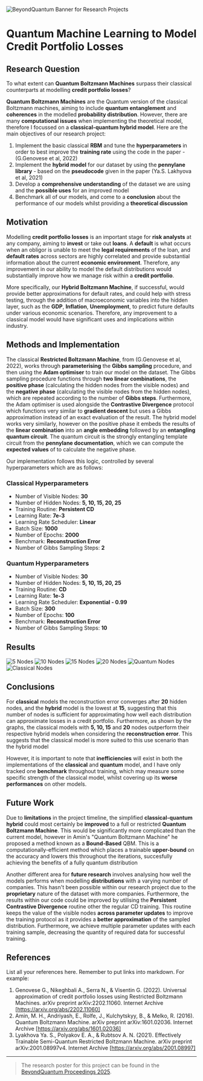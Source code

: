 ![BeyondQuantum Banner for Research Projects](../BeyondQuantum_Banner_Research_Projects_2025.png)

# Quantum Machine Learning to Model Credit Portfolio Losses

## Research Question

To what extent can **Quantum Boltzmann Machines** surpass their classical counterparts at modelling **credit portfolio losses**?

**Quantum Boltzmann Machines** are the Quantum version of the classical Boltzmann machines, aiming to include **quantum entanglement** and **coherences** in the modelled **probability distribution**. However, there are many **computational issues** when implementing the theoretical model, therefore I focussed on a **classical-quantum hybrid model**. Here are the main objectives of our research project:

1. Implement the basic classical **RBM** and tune the **hyperparameters** in order to best improve the **training rate** using the code in the paper - (G.Genovese et al, 2022)
2. Implement the **hybrid model** for our dataset by using the **pennylane library** - based on the **pseudocode** given in the paper (Ya.S. Lakhyova et al, 2021)
3. Develop a **comprehensive understanding** of the dataset we are using and the **possible uses** for an improved model
4. Benchmark all of our models, and come to a **conclusion** about the performance of our models whilst providing a **theoretical discussion**

## Motivation

Modelling **credit portfolio losses** is an important stage for **risk analysts** at any company, aiming to **invest** or take out **loans**. A **default** is what occurs when an obligor is unable to meet the **legal requirements** of the loan, and **default rates** across sectors are highly correlated and provide substantial information about the current **economic environment**. Therefore, any improvement in our ability to model the default distributions would substantially improve how we manage risk within a **credit portfolio**.

More specifically, our **Hybrid Boltzmann Machine**, if successful, would provide better approximations for default rates, and could help with stress testing, through the addition of macroeconomic variables into the hidden layer, such as the **GDP**, **Inflation**, **Unemployment**, to predict future defaults under various economic scenarios. Therefore, any improvement to a classical model would have significant uses and implications within industry.

## Methods and Implementation

The classical **Restricted Boltzmann Machine**, from (G.Genovese et al, 2022), works through **parameterising** the **Gibbs sampling** procedure, and then using the **Adam optimiser** to train our model on the dataset. The Gibbs sampling procedure functions through **two linear combinations**, the **positive phase** (calculating the hidden nodes from the visible nodes) and the **negative phase** (calculating the visible nodes from the hidden nodes), which are repeated according to the number of **Gibbs steps**. Furthermore, the Adam optimiser is used alongside the **Contrastive Divergence** protocol which functions very similar to **gradient descent** but uses a Gibbs approximation instead of an exact evaluation of the result. The hybrid model works very similarly, however on the positive phase it embeds the results of the **linear combination** into an **angle embedding** followed by an **entangling quantum circuit**. The quantum circuit is the strongly entangling template circuit from the **pennylane documentation**, which we can compute the **expected values** of to calculate the negative phase.

Our implementation follows this logic, controlled by several hyperparameters which are as follows:

### Classical Hyperparameters

- Number of Visible Nodes: **30**
- Number of Hidden Nodes: **5, 10, 15, 20, 25**
- Training Routine: **Persistent CD**
- Learning Rate: **7e-3**
- Learning Rate Scheduler: **Linear**
- Batch Size: **1000**
- Number of Epochs: **2000**
- Benchmark: **Reconstruction Error**
- Number of Gibbs Sampling Steps: **2**

### Quantum Hyperparameters

- Number of Visible Nodes: **30**
- Number of Hidden Nodes: **5, 10, 15, 20, 25**
- Training Routine: **CD**
- Learning Rate: **1e-3**
- Learning Rate Scheduler: **Exponential - 0.99**
- Batch Size: **300**
- Number of Epochs: **100**
- Benchmark: **Reconstruction Error**
- Number of Gibbs Sampling Steps: **10**

## Results 

![5 Nodes](./Graphs/5%20Nodes%20Comparison.png)
![10 Nodes](./Graphs/10%20Nodes%20Comparison.png)
![15 Nodes](./Graphs/15%20Nodes%20Comparison.png)
![20 Nodes](./Graphs/20%20Nodes%20Comparison.png)
![Quantum Nodes](./Graphs/Quantum%20Model%20Comparison.png)
![Classical Nodes](./Graphs/Classical%20Model%20Comparison.png)
## Conclusions

For **classical** models the reconstruction error converges after **20** hidden nodes, and the **hybrid** model is the lowest at **15**, suggesting that this number of nodes is sufficient for approximating how well each distribution can approximate losses in a credit portfolio. Furthermore, as shown by the graphs, the classical models with **5, 10, 15** and **20** nodes outperform their respective hybrid models when considering the **reconstruction error**. This suggests that the classical model is more suited to this use scenario than the hybrid model

However, it is important to note that **inefficiencies** will exist in both the implementations of the **classical** and **quantum** model, and I have only tracked one **benchmark** throughout training, which may measure some specific strength of the classical model, whilst covering up its **worse performances** on other models.

## Future Work

Due to **limitations** in the project timeline, the simplified **classical-quantum hybrid** could most certainly be **improved** to a full or restricted **Quantum Boltzmann Machine**. This would be significantly more complicated than the current model, however in Amin's "Quantum Boltzmann Machine" he proposed a method known as a **Bound-Based** QBM. This is a computationally-efficient method which places a trainable **upper-bound** on the accuracy and lowers this throughout the iterations, succesfully achieving the benefits of a fully quantum distribution

Another different area for **future research** involves analysing how well the models performs when modelling **distributions** with a varying number of companies. This hasn't been possible within our research project due to the **proprietary** nature of the dataset with more companies. Furthermore, the results within our code could be improved by utilising the **Persistent Contrastive Divergence** routine other the regular CD training. This routine keeps the value of the visible nodes **across parameter updates** to improve the training protocol as it provides a **better approximation** of the sampled distribution. Furthermore, we achieve multiple parameter updates with each training sample, decreasing the quantity of required data for successful training.

## References

List all your references here. Remember to put links into markdown. For example:

1.  Genovese G., Nikeghbali A., Serra N., & Visentin G. (2022). Universal approximation of credit portfolio losses using Restricted Boltzmann Machines. arXiv preprint arXiv:2202.11060. Internet Archive [https://arxiv.org/abs/2202.11060]
2.  Amin, M. H., Andriyash, E., Rolfe, J., Kulchytskyy, B., & Melko, R. (2016). Quantum Boltzmann Machine. arXiv preprint arXiv:1601.02036. Internet Archive [https://arxiv.org/abs/1601.02036]
3.  Lyakhova Ya. S., Polyakov E. A., & Rubtsov A. N. (2021). Effectively Trainable Semi-Quantum Restricted Boltzmann Machine. arXiv preprint arXiv:2001.08997v4. Internet Archive [https://arxiv.org/abs/2001.08997] 
---

> The research poster for this project can be found in the [BeyondQuantum Proceedings 2025](https://thinkingbeyond.education/beyondquantum_proceedings_2025/).


